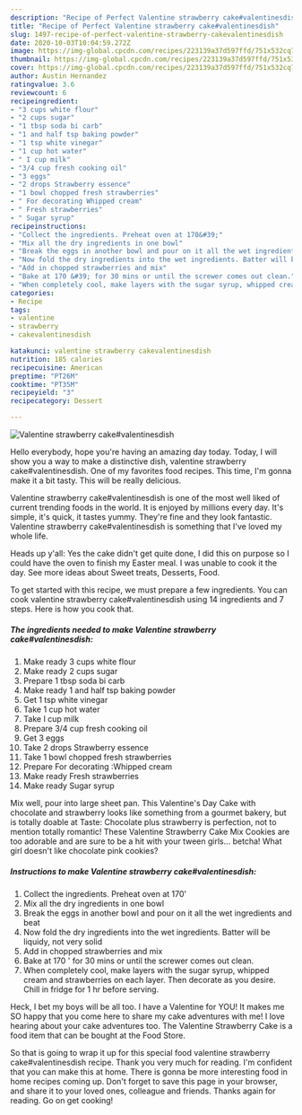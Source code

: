 ```yaml
---
description: "Recipe of Perfect Valentine strawberry cake#valentinesdish"
title: "Recipe of Perfect Valentine strawberry cake#valentinesdish"
slug: 1497-recipe-of-perfect-valentine-strawberry-cakevalentinesdish
date: 2020-10-03T10:04:59.272Z
image: https://img-global.cpcdn.com/recipes/223139a37d597ffd/751x532cq70/valentine-strawberry-cakevalentinesdish-recipe-main-photo.jpg
thumbnail: https://img-global.cpcdn.com/recipes/223139a37d597ffd/751x532cq70/valentine-strawberry-cakevalentinesdish-recipe-main-photo.jpg
cover: https://img-global.cpcdn.com/recipes/223139a37d597ffd/751x532cq70/valentine-strawberry-cakevalentinesdish-recipe-main-photo.jpg
author: Austin Hernandez
ratingvalue: 3.6
reviewcount: 6
recipeingredient:
- "3 cups white flour"
- "2 cups sugar"
- "1 tbsp soda bi carb"
- "1 and half tsp baking powder"
- "1 tsp white vinegar"
- "1 cup hot water"
- " I cup milk"
- "3/4 cup fresh cooking oil"
- "3 eggs"
- "2 drops Strawberry essence"
- "1 bowl chopped fresh strawberries"
- " For decorating Whipped cream"
- " Fresh strawberries"
- " Sugar syrup"
recipeinstructions:
- "Collect the ingredients. Preheat oven at 170&#39;"
- "Mix all the dry ingredients in one bowl"
- "Break the eggs in another bowl and pour on it all the wet ingredients and beat"
- "Now fold the dry ingredients into the wet ingredients. Batter will be liquidy, not very solid"
- "Add in chopped strawberries and mix"
- "Bake at 170 &#39; for 30 mins or until the screwer comes out clean."
- "When completely cool, make layers with the sugar syrup, whipped cream and strawberries on each layer. Then decorate as you desire. Chill in fridge for 1 hr before serving."
categories:
- Recipe
tags:
- valentine
- strawberry
- cakevalentinesdish

katakunci: valentine strawberry cakevalentinesdish 
nutrition: 185 calories
recipecuisine: American
preptime: "PT26M"
cooktime: "PT35M"
recipeyield: "3"
recipecategory: Dessert

---
```



![Valentine strawberry cake#valentinesdish](https://img-global.cpcdn.com/recipes/223139a37d597ffd/751x532cq70/valentine-strawberry-cakevalentinesdish-recipe-main-photo.jpg)

Hello everybody, hope you're having an amazing day today. Today, I will show you a way to make a distinctive dish, valentine strawberry cake#valentinesdish. One of my favorites food recipes. This time, I'm gonna make it a bit tasty. This will be really delicious.

Valentine strawberry cake#valentinesdish is one of the most well liked of current trending foods in the world. It is enjoyed by millions every day. It's simple, it's quick, it tastes yummy. They're fine and they look fantastic. Valentine strawberry cake#valentinesdish is something that I've loved my whole life.

Heads up y&#39;all: Yes the cake didn&#39;t get quite done, I did this on purpose so I could have the oven to finish my Easter meal. I was unable to cook it the day. See more ideas about Sweet treats, Desserts, Food.


To get started with this recipe, we must prepare a few ingredients. You can cook valentine strawberry cake#valentinesdish using 14 ingredients and 7 steps. Here is how you cook that.

<!--inarticleads1-->

##### The ingredients needed to make Valentine strawberry cake#valentinesdish:

1. Make ready 3 cups white flour
1. Make ready 2 cups sugar
1. Prepare 1 tbsp soda bi carb
1. Make ready 1 and half tsp baking powder
1. Get 1 tsp white vinegar
1. Take 1 cup hot water
1. Take  I cup milk
1. Prepare 3/4 cup fresh cooking oil
1. Get 3 eggs
1. Take 2 drops Strawberry essence
1. Take 1 bowl chopped fresh strawberries
1. Prepare  For decorating :Whipped cream
1. Make ready  Fresh strawberries
1. Make ready  Sugar syrup


Mix well, pour into large sheet pan. This Valentine&#39;s Day Cake with chocolate and strawberry looks like something from a gourmet bakery, but is totally doable at Taste: Chocolate plus strawberry is perfection, not to mention totally romantic! These Valentine Strawberry Cake Mix Cookies are too adorable and are sure to be a hit with your tween girls… betcha! What girl doesn&#39;t like chocolate pink cookies? 

<!--inarticleads2-->

##### Instructions to make Valentine strawberry cake#valentinesdish:

1. Collect the ingredients. Preheat oven at 170&#39;
1. Mix all the dry ingredients in one bowl
1. Break the eggs in another bowl and pour on it all the wet ingredients and beat
1. Now fold the dry ingredients into the wet ingredients. Batter will be liquidy, not very solid
1. Add in chopped strawberries and mix
1. Bake at 170 &#39; for 30 mins or until the screwer comes out clean.
1. When completely cool, make layers with the sugar syrup, whipped cream and strawberries on each layer. Then decorate as you desire. Chill in fridge for 1 hr before serving.


Heck, I bet my boys will be all too. I have a Valentine for YOU! It makes me SO happy that you come here to share my cake adventures with me! I love hearing about your cake adventures too. The Valentine Strawberry Cake is a food item that can be bought at the Food Store. 

So that is going to wrap it up for this special food valentine strawberry cake#valentinesdish recipe. Thank you very much for reading. I'm confident that you can make this at home. There is gonna be more interesting food in home recipes coming up. Don't forget to save this page in your browser, and share it to your loved ones, colleague and friends. Thanks again for reading. Go on get cooking!
